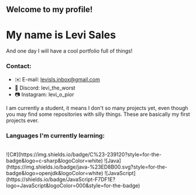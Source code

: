 ## Welcome to my profile!
# My name is Levi Sales
And one day I will have a cool portfolio full of things!

### Contact:
- ✉️ E-mail: levisls.inbox@gmail.com
- 👾 Discord: levi_the_worst
- 📷 Instagram: levi_o_pior

I am currently a student, it means I don't so many projects yet, even though you may find some repositories with silly things. These are basically my first projects ever.

### Languages I'm currently learning:
<br>
![C#](https://img.shields.io/badge/C%23-239120?style=for-the-badge&logo=c-sharp&logoColor=white) ![Java](https://img.shields.io/badge/java-%23ED8B00.svg?style=for-the-badge&logo=openjdk&logoColor=white) ![JavaScript](https://shields.io/badge/JavaScript-F7DF1E?logo=JavaScript&logoColor=000&style=for-the-badge)

